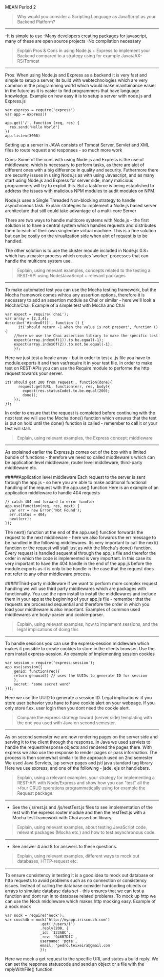 MEAN  Period 2

>Why would you consider a Scripting Language as JavaScript as your Backend Platform?
----------------------------------------------------------------------------------
-It is simple to use
-Many developers creating packages for javascript, many of these are open source projects
-No compilation necessary

>Explain Pros & Cons in using Node.js + Express to implement your Backend compared to a strategy using for example Java/JAX-RS/Tomcat
----------------------------------------------------------------------------------
Pros: When using Node.js and Express as a backend it is very fast and simple to setup a server, its build with webtechnologies which are very common in the programming world which would make maintainance easier in the future as it is easier to find programmers that have language knowledge.
Example on how easy it is to setup a server with node.js and Express.js

	var express = require('express')
	var app = express()
	
	app.get('/', function (req, res) {
  	  res.send('Hello World')
	})
	app.listen(3000)
	
Setting up a server in JAVA consists of Tomcat Server, Servlet and XML files to route request and responses - so much more work

Cons: Some of the cons with using Node.js and Express is the use of middleware, which is necessary to perform tasks, as there are alot of different ones with a big difference in quality and security. Futhermore there are security issues in using Node.js as with using Javascript, and as many start using Node.js and Express for server side, many malicious programmers will try to exploit this. But a taskforce is being established to address the issues with malicious NPM modules to audit modules on NPM.

Node.js uses a Single Threaded Non-blocking strategy to handle asynchronous task. Explain strategies to implement a Node.js based server architecture that still could take advantage of a multi-core Server

There are two ways to handle multicore systems with Node.js - the first solution is to have a central system which handles requests and distributes them to each of their own singlecore virtual machine. This is a fine solution but can be costly on the virualization side when alot of request is to be handled.

The other solution is to use the cluster module included in Node.js 0.8+ which has a master process which creates 'worker' processes that can handle the multicore system use.

>Explain, using relevant examples, concepts related to the testing a REST-API using Node/JavaScript + relevant packages
----------------------------------------------------------------------------------
To make automated test you can use the Mocha testing framework, but the Mocha framework comes wihtou any assertion options, therefore it is necessary to add an assertion module as Chai or similar - here we'll look a Mocha/Chai.
Example of a simple test with Mocha and Chai

	var expect = require('chai');
	var array = [2,3,4];
	describe('#indexOf()', function () {
    	  it('should return -1 when the value is not present', function () {
		//here we use the Chai assertion library to make the specific test
		expect(array.indexOf(1)).to.be.equal(-1);
		expect(array.indexOf(2)).to.not.be.equal(-1);
    	});
    
Here we just test a locale array - but in order to test a .js file you have to module.exports it and then var/require it in your test file.
In order to make test on REST-APIs you can use the Require module to performe the http request towards your server.

	it('should get 200 from request', function(done){
    	  request.get(URL, function(err, res, body){
        	expect(res.statusCode).to.be.equal(200);
        	done();
    	});
	});

In order to ensure that the request is completed before continuing with the next test we will use the Mocha done() function which ensures that the test is put on hold until the done() function is called - remember to call it or your test will stall.

>Explain, using relevant examples, the Express concept; middleware
----------------------------------------------------------------------------------
As explained earlier the Express.js comes out of the box with a limited bundle of functions - therefore we need so called middleware's which can be application level middleware, router level middleware, third-party middleware etc.

#####Application level middleware
Each request to the server is sent through the app.js - so here you are able to make additional functional handling of the request with the app.use() function
Here is an example of an application middleware to handle 404 requests

	// catch 404 and forward to error handler
	app.use(function(req, res, next) {
  	  var err = new Error('Not Found');
  	  err.status = 404;
  	  next(err);
	});

The next() function at the end of the app.use() function forwards the request to the next middleware - here we also forwards the err message to be handled in the following middlewares. Its very important to call the next() function or the request will stall just as with the Mocha's done() function. Every request is handled sequential through the app.js file and therefor the order in which the code is implemented is very important. In this case its very important to have the 404 handle in the end of the app.js before the module.exports as it is only to be handle in the case that the request does not refer to any other middleware process.

#####Third-party middleware
If we want to perform more complex request handling we will use third party middlewares which are packages with functionality. You use the npm install to install the middlewares and include them in your app at the beginning of your app.js file - remember that the requests are processed sequential and therefore the order in which you load your middleware is also important. Examples of common used middlewares are body-parser and cookie-parser.

>Explain, using relevant examples, how to implement sessions, and the legal implications of doing this
----------------------------------------------------------------------------------
To handle sessions you can use the express-session middleware which makes it possible to create cookies to store in the clients browser. Use the npm install express-session.
An example of implementing session cookies

	var session = require('express-session');
	app.use(session({
		genid: function(req){
		return genuuid() // uses the UUIDs to generate ID for session
		},
		secret: 'some secret word'
	}));
	
Here we use the UUID to generate a session ID.
Legal implications: if you store user behavior you have to have cookie alert on your webpage. If you only store f.ex. user login then you dont need the cookie alert.

>Compare the express strategy toward (server side) templating with the one you used with Java on second semester.
----------------------------------------------------------------------------------
As on second semester we are now rendering pages on the server side and serving it to the client through the response. In Java we used servlets to handle the request/response objects and rendered the pages there. With express we also use the response to render pages or pass information.
The process is then somewhat similair to the approach used on 2nd semester
We used Java Servlets, jsp server pages and jstl java standard tag library
Here we use express, and one of the following - jade, ejs or handlebars.

>Explain, using a relevant examples, your strategy for implementing a REST-API with Node/Express and show how you can "test" all the >four CRUD operations programmatically using for example the Request package.
----------------------------------------------------------------------------------
- See the /js/rest.js and /js/restTest.js files to see implementation of the rest with the express.router module and then the restTest.js with a Mocha test framework with Chai assertion library.

>Explain, using relevant examples, about testing JavaScript code, relevant packages (Mocha etc.) and how to test asynchronous code.
----------------------------------------------------------------------------------
- See answer 4 and 8 for answers to these questions.

>Explain, using relevant examples, different ways to mock out databases, HTTP-request etc.
----------------------------------------------------------------------------------
To ensure consistency in testing it is a good idea to mock out database or http requests to avoid problems such as no connection or consistency issues. Instead of calling the database consider hardcoding objects or arrays to simulate database data set - this ensures that we can test a function and dont run in to database related problems.
To mock up http we can use the Nock middleware which makes http mocking easy.
Example of a nock mock

	var nock = require('nock');
	var couchdb = nock('http://myapp.iriscouch.com')
        	        .get('/users/1')
                	.reply(200, {
                  	_id: '123ABC',
                  	_rev: '946B7D1C',
                  	username: 'pgte',
                  	email: 'pedro.teixeira@gmail.com'
                 	});
                 
Here we mock a get request to the specific URL and states a build reply. We can set the response statuscode and send an object or a file with the replyWithFile() function.

